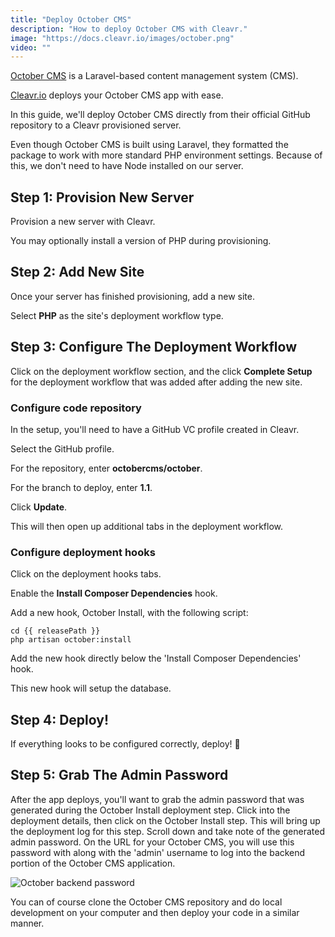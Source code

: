 ```yaml
---
title: "Deploy October CMS"
description: "How to deploy October CMS with Cleavr."
image: "https://docs.cleavr.io/images/october.png"
video: ""
---
```


[October CMS](https://octobercms.com/) is a Laravel-based content management system (CMS).

[Cleavr.io](https://cleavr.io) deploys your October CMS app with ease.

In this guide, we'll deploy October CMS directly from their official GitHub repository to a Cleavr provisioned server.

<base-info>
Even though October CMS is built using Laravel, they formatted the package to work with more standard PHP environment settings. Because of this, we
don't need to have Node installed on our server. 
</base-info>

## Step 1: Provision New Server

Provision a new server with Cleavr.

You may optionally install a version of PHP during provisioning.

## Step 2: Add New Site

Once your server has finished provisioning, add a new site.

Select **PHP** as the site's deployment workflow type.

## Step 3: Configure The Deployment Workflow

Click on the deployment workflow section, and the click **Complete Setup** for the deployment workflow that was added after adding the new site.

### Configure code repository

In the setup, you'll need to have a GitHub VC profile created in Cleavr.

Select the GitHub profile.

For the repository, enter **octobercms/october**.

For the branch to deploy, enter **1.1**.

Click **Update**.

This will then open up additional tabs in the deployment workflow.

### Configure deployment hooks

Click on the deployment hooks tabs.

Enable the **Install Composer Dependencies** hook.

Add a new hook, October Install, with the following script:

```
cd {{ releasePath }}
php artisan october:install
```

Add the new hook directly below the 'Install Composer Dependencies' hook.

This new hook will setup the database.

## Step 4: Deploy!

If everything looks to be configured correctly, deploy! 🚀

## Step 5: Grab The Admin Password

After the app deploys, you'll want to grab the admin password that was generated during the October Install deployment step. Click
into the deployment details, then click on the October Install step. This will bring up the deployment log for this step. Scroll down and
take note of the generated admin password. On the URL for your October CMS, you will use this password with along with the 'admin' username
to log into the backend portion of the October CMS application.

![October backend password](/images/october/october-pw.png)

<base-info>
You can of course clone the October CMS repository and do local development on your computer and then deploy your code in a similar manner. 
</base-info>
